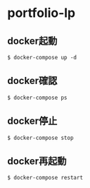 # portfolio-lp

## docker起動
`$ docker-compose up -d`

## docker確認
`$ docker-compose ps`

## docker停止
`$ docker-compose stop`

## docker再起動
`$ docker-compose restart`